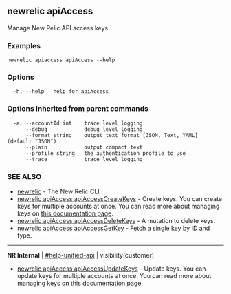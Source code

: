 ## newrelic apiAccess

Manage New Relic API access keys

### Examples

```
newrelic apiaccess apiAccess --help
```

### Options

```
  -h, --help   help for apiAccess
```

### Options inherited from parent commands

```
  -a, --accountId int    trace level logging
      --debug            debug level logging
      --format string    output text format [JSON, Text, YAML] (default "JSON")
      --plain            output compact text
      --profile string   the authentication profile to use
      --trace            trace level logging
```

### SEE ALSO

* [newrelic](newrelic.md)	 - The New Relic CLI
* [newrelic apiAccess apiAccessCreateKeys](newrelic_apiAccess_apiAccessCreateKeys.md)	 - Create keys. You can create keys for multiple accounts at once. You can read more about managing keys on [this documentation page](https://docs.newrelic.com/docs/apis/nerdgraph/examples/use-nerdgraph-manage-license-keys-personal-api-keys).
* [newrelic apiAccess apiAccessDeleteKeys](newrelic_apiAccess_apiAccessDeleteKeys.md)	 - A mutation to delete keys.
* [newrelic apiAccess apiAccessGetKey](newrelic_apiAccess_apiAccessGetKey.md)	 - Fetch a single key by ID and type.

---
**NR Internal** | [#help-unified-api](https://newrelic.slack.com/archives/CBHJRSPSA) | visibility(customer)


* [newrelic apiAccess apiAccessUpdateKeys](newrelic_apiAccess_apiAccessUpdateKeys.md)	 - Update keys. You can update keys for multiple accounts at once. You can read more about managing keys on [this documentation page](https://docs.newrelic.com/docs/apis/nerdgraph/examples/use-nerdgraph-manage-license-keys-personal-api-keys).

